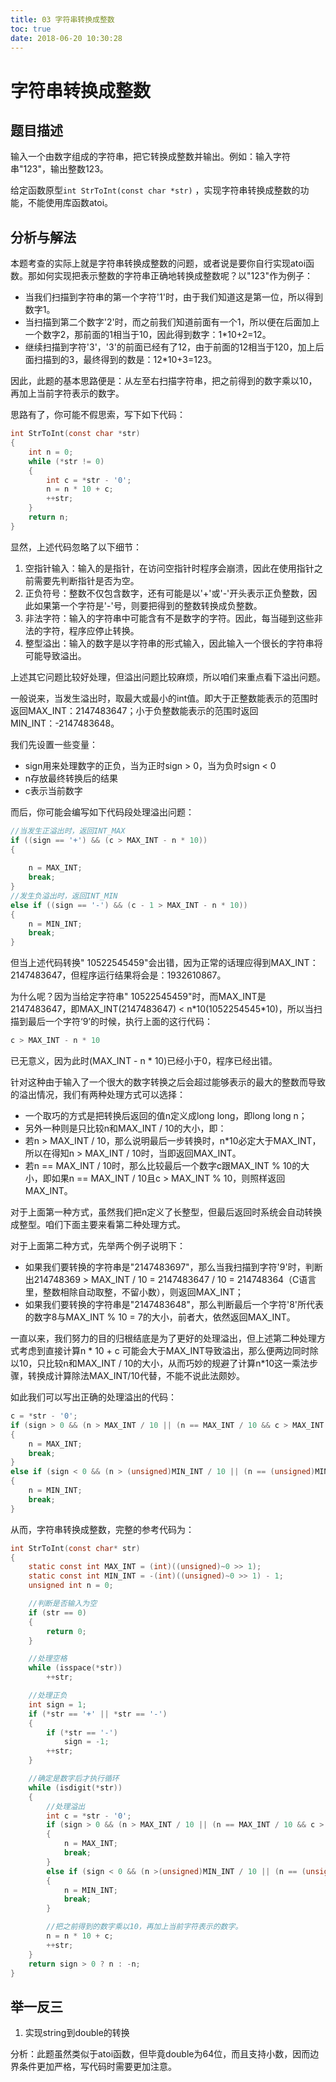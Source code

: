 ```yaml
---
title: 03 字符串转换成整数
toc: true
date: 2018-06-20 10:30:28
---
```

# 字符串转换成整数

## 题目描述
输入一个由数字组成的字符串，把它转换成整数并输出。例如：输入字符串"123"，输出整数123。

给定函数原型`int StrToInt(const char *str)` ，实现字符串转换成整数的功能，不能使用库函数atoi。

## 分析与解法

本题考查的实际上就是字符串转换成整数的问题，或者说是要你自行实现atoi函数。那如何实现把表示整数的字符串正确地转换成整数呢？以"123"作为例子：
 - 当我们扫描到字符串的第一个字符'1'时，由于我们知道这是第一位，所以得到数字1。
 - 当扫描到第二个数字'2'时，而之前我们知道前面有一个1，所以便在后面加上一个数字2，那前面的1相当于10，因此得到数字：1*10+2=12。
 - 继续扫描到字符'3'，'3'的前面已经有了12，由于前面的12相当于120，加上后面扫描到的3，最终得到的数是：12*10+3=123。

因此，此题的基本思路便是：从左至右扫描字符串，把之前得到的数字乘以10，再加上当前字符表示的数字。  

思路有了，你可能不假思索，写下如下代码：
```c
int StrToInt(const char *str)
{
	int n = 0;
	while (*str != 0)
	{
		int c = *str - '0';
		n = n * 10 + c;
		++str;
	}
	return n;
}
```
显然，上述代码忽略了以下细节：

1. 空指针输入：输入的是指针，在访问空指针时程序会崩溃，因此在使用指针之前需要先判断指针是否为空。
2. 正负符号：整数不仅包含数字，还有可能是以'+'或'-'开头表示正负整数，因此如果第一个字符是'-'号，则要把得到的整数转换成负整数。  
3. 非法字符：输入的字符串中可能含有不是数字的字符。因此，每当碰到这些非法的字符，程序应停止转换。  
4. 整型溢出：输入的数字是以字符串的形式输入，因此输入一个很长的字符串将可能导致溢出。  

上述其它问题比较好处理，但溢出问题比较麻烦，所以咱们来重点看下溢出问题。

一般说来，当发生溢出时，取最大或最小的int值。即大于正整数能表示的范围时返回MAX_INT：2147483647；小于负整数能表示的范围时返回MIN_INT：-2147483648。

我们先设置一些变量：
 - sign用来处理数字的正负，当为正时sign > 0，当为负时sign < 0
 - n存放最终转换后的结果
 - c表示当前数字

而后，你可能会编写如下代码段处理溢出问题：
```c
//当发生正溢出时，返回INT_MAX
if ((sign == '+') && (c > MAX_INT - n * 10))
{
	
	n = MAX_INT;
	break;
}
//发生负溢出时，返回INT_MIN
else if ((sign == '-') && (c - 1 > MAX_INT - n * 10))
{
	n = MIN_INT;
	break;
}
```
但当上述代码转换"    10522545459"会出错，因为正常的话理应得到MAX_INT：2147483647，但程序运行结果将会是：1932610867。

为什么呢？因为当给定字符串"    10522545459"时，而MAX_INT是2147483647，即MAX_INT(2147483647) < n*10(1052254545\*10)，所以当扫描到最后一个字符‘9’的时候，执行上面的这行代码：
```c
c > MAX_INT - n * 10
```
已无意义，因为此时(MAX_INT - n * 10)已经小于0，程序已经出错。

针对这种由于输入了一个很大的数字转换之后会超过能够表示的最大的整数而导致的溢出情况，我们有两种处理方式可以选择：
 - 一个取巧的方式是把转换后返回的值n定义成long long，即long long n；
 - 另外一种则是只比较n和MAX_INT / 10的大小，即：
- 若n > MAX_INT / 10，那么说明最后一步转换时，n*10必定大于MAX_INT，所以在得知n > MAX_INT / 10时，当即返回MAX_INT。
- 若n == MAX_INT / 10时，那么比较最后一个数字c跟MAX_INT % 10的大小，即如果n == MAX_INT / 10且c > MAX_INT % 10，则照样返回MAX_INT。

对于上面第一种方式，虽然我们把n定义了长整型，但最后返回时系统会自动转换成整型。咱们下面主要来看第二种处理方式。

对于上面第二种方式，先举两个例子说明下：
 - 如果我们要转换的字符串是"2147483697"，那么当我扫描到字符'9'时，判断出214748369 > MAX_INT / 10 = 2147483647 / 10 = 214748364（C语言里，整数相除自动取整，不留小数），则返回MAX_INT；
 - 如果我们要转换的字符串是"2147483648"，那么判断最后一个字符'8'所代表的数字8与MAX_INT % 10 = 7的大小，前者大，依然返回MAX_INT。

一直以来，我们努力的目的归根结底是为了更好的处理溢出，但上述第二种处理方式考虑到直接计算n * 10 + c 可能会大于MAX_INT导致溢出，那么便两边同时除以10，只比较n和MAX_INT / 10的大小，从而巧妙的规避了计算n\*10这一乘法步骤，转换成计算除法MAX_INT/10代替，不能不说此法颇妙。  

如此我们可以写出正确的处理溢出的代码：

```c
c = *str - '0';
if (sign > 0 && (n > MAX_INT / 10 || (n == MAX_INT / 10 && c > MAX_INT % 10)))
{
    n = MAX_INT;
    break;
}
else if (sign < 0 && (n > (unsigned)MIN_INT / 10 || (n == (unsigned)MIN_INT / 10 && c > (unsigned)MIN_INT % 10)))
{
    n = MIN_INT;
    break;
}
```  
从而，字符串转换成整数，完整的参考代码为：  
```c
int StrToInt(const char* str)
{
	static const int MAX_INT = (int)((unsigned)~0 >> 1);
	static const int MIN_INT = -(int)((unsigned)~0 >> 1) - 1;
	unsigned int n = 0;

	//判断是否输入为空
	if (str == 0)
	{
		return 0;
	}

	//处理空格
	while (isspace(*str))
		++str;

	//处理正负
	int sign = 1;
	if (*str == '+' || *str == '-')
	{
		if (*str == '-')
			sign = -1;
		++str;
	}

	//确定是数字后才执行循环
	while (isdigit(*str))
	{
		//处理溢出
		int c = *str - '0';
		if (sign > 0 && (n > MAX_INT / 10 || (n == MAX_INT / 10 && c > MAX_INT % 10)))
		{
			n = MAX_INT;
			break;
		}
		else if (sign < 0 && (n >(unsigned)MIN_INT / 10 || (n == (unsigned)MIN_INT / 10 && c > (unsigned)MIN_INT % 10)))
		{
			n = MIN_INT;
			break;
		}

		//把之前得到的数字乘以10，再加上当前字符表示的数字。
		n = n * 10 + c;
		++str;
	}
	return sign > 0 ? n : -n;
}
```

## 举一反三

1. 实现string到double的转换

分析：此题虽然类似于atoi函数，但毕竟double为64位，而且支持小数，因而边界条件更加严格，写代码时需要更加注意。
